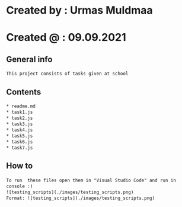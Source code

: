 # Created by : Urmas Muldmaa
# Created @  : 09.09.2021

## General info
    This project consists of tasks given at school
## Contents
    * readme.md
    * task1.js
    * task2.js
    * task3.js
    * task4.js
    * task5.js
    * task6.js
    * task7.js

## How to
    To run  these files open them in "Visual Studio Code" and run in console :)
    ![testing_scripts](./images/testing_scripts.png)
    Format: ![testing_scripts](./images/testing_scripts.png)